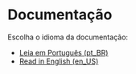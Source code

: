 # Documentação

Escolha o idioma da documentação:

- [Leia em Português (pt_BR)](README-pt_BR.md)
- [Read in English (en_US)](README-us_EN.md)

